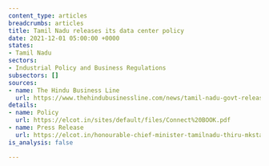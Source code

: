 ```yaml
---
content_type: articles
breadcrumbs: articles
title: Tamil Nadu releases its data center policy
date: 2021-12-01 05:00:00 +0000
states:
- Tamil Nadu
sectors:
- Industrial Policy and Business Regulations
subsectors: []
sources:
- name: The Hindu Business Line
  url: https://www.thehindubusinessline.com/news/tamil-nadu-govt-releases-data-centre-policy/article37697627.ece
details:
- name: Policy
  url: https://elcot.in/sites/default/files/Connect%20BOOK.pdf
- name: Press Release
  url: https://elcot.in/honourable-chief-minister-tamilnadu-thiru-mkstalin-launched-tamilnadu-data-centre-policy-2021-0
is_analysis: false

---
```

